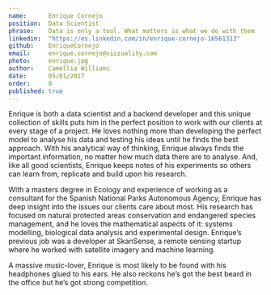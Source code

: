 ```yaml
---
name:      Enrique Cornejo    
position:  Data Scientist 
phrase:    Data is only a tool. What matters is what we do with them  
linkedin:  "https://es.linkedin.com/in/enrique-cornejo-16561313" 
github:	   EnriqueCornejo	
email:     enrique.cornejo@vizzuality.com 
photo:     enrique.jpg 
author:    Camellia Williams 
date:      05/01/2017 
order:     8 
published: true
---
```

Enrique is both a data scientist and a backend developer and this unique collection of skills puts him in the perfect position to work with our clients at every stage of a project. He loves nothing more than developing the perfect model to analyse his data and testing his ideas until he finds the best approach. With his analytical way of thinking, Enrique always finds the important information, no matter how much data there are to analyse. And, like all good scientists, Enrique keeps notes of his experiments so others can learn from, replicate and build upon his research.  

With a masters degree in Ecology and experience of working as a consultant for the Spanish National Parks Autonomous Agency, Enrique has deep insight into the issues our clients care about most. His research has focused on natural protected areas conservation and endangered species management, and he loves the mathematical aspects of it: systems modelling, biological data analysis and experimental design. Enrique’s previous job was a developer at SkanSense, a remote sensing startup where he worked with satellite imagery and machine learning. 

A massive music-lover, Enrique is most likely to be found with his headphones glued to his ears. He also reckons he’s got the best beard in the office but he’s got strong competition. 